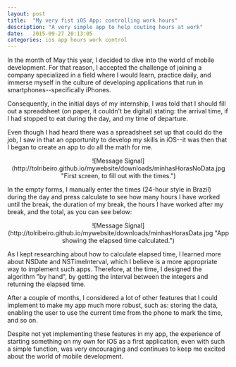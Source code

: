 ```yaml
---
layout: post
title:  "My very fist iOS App: controlling work hours"
description: "A very simple app to help couting hours at work"
date:   2015-09-27 20:13:05
categories: ios app hours work control
---
```

In the month of May this year, I decided to dive into the world of mobile development. For that reason,  I accepted the challenge of joining a company specialized in a field where I would learn, practice daily, and immerse myself in the culture of developing applications that run in smartphones--specifically iPhones. 

Consequently, in the initial days of my internship, I was told that I should fill out a spreadsheet (on paper, it couldn't be digital) stating: the arrival time, if I had stopped to eat during the day, and my time of departure. 

Even though I had heard there was a spreadsheet set up that could do the job, I saw in that an opportunity to develop my skills in iOS--it was then that I began to create an app to do all the math for me. 

<div style="text-align:center" markdown="1">
![Message Signal](http://tolribeiro.github.io/mywebsite/downloads/minhasHorasNoData.jpg "First screen, to fill out with the times.")
</div>

In the empty forms, I manually enter the times (24-hour style in Brazil) during the day and press calculate to see how many hours I have worked until the break, the duration of my break, the hours I have worked after my break, and the total, as you can see below:

<div style="text-align:center" markdown="1">
![Message Signal](http://tolribeiro.github.io/mywebsite/downloads/minhasHorasData.jpg "App showing the elapsed time calculated.")
</div>

As I kept researching about how to calculate elapsed time, I learned more about NSDate and NSTimeInterval, which I believe is a more appropriate way to implement such apps. Therefore, at the time, I designed the algorithm "by hand", by getting the interval between the integers and returning the elapsed time. 

After a couple of months, I considered a lot of other features that I could implement to make my app much more robust, such as: storing the data, enabling the user to use the current time from the phone to mark the time, and so on. 

Despite not yet implementing these features in my app, the experience of starting something on my own for iOS as a first application, even with such a simple function, was very encouraging and continues to keep me excited about the world of mobile development.
